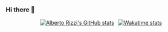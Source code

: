 ### Hi there 👋

<div style="display: flex; justify-content: center; align-items: center; gap: 10px;">
  <a href="https://albertorizzi.dev">
    <img src="https://github-readme-stats-fork-two.vercel.app/api?username=albertorizzi&show=reviews,discussions_started,discussions_answered,prs_merged,prs_merged_percentage&show_icons=true" alt="Alberto Rizzi's GitHub stats">
  </a>
  <a href="https://albertorizzi.dev">
    <img src="https://github-readme-stats-fork-two.vercel.app/api/wakatime?username=albertorizzi&layout=compact" alt="Wakatime stats">
  </a>
</div>

<!--
**albertorizzi/albertorizzi** is a ✨ _special_ ✨ repository because its `README.md` (this file) appears on your GitHub profile.

Here are some ideas to get you started:

- 🔭 I’m currently working on ...
- 🌱 I’m currently learning ...
- 👯 I’m looking to collaborate on ...
- 🤔 I’m looking for help with ...
- 💬 Ask me about ...
- 📫 How to reach me: ...
- 😄 Pronouns: ...
- ⚡ Fun fact: ...
-->
